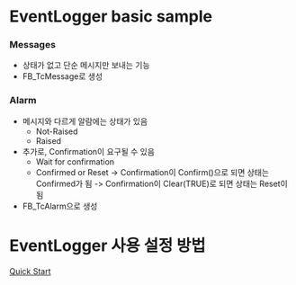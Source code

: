 # EventLogger basic sample

### Messages
- 상태가 없고 단순 메시지만 보내는 기능
- FB_TcMessage로 생성

### Alarm
- 메시지와 다르게 알람에는 상태가 있음
	- Not-Raised
	- Raised
- 추가로, Confirmation이 요구될 수 있음 
	- Wait for confirmation
	- Confirmed or Reset
		-> Confirmation이 Confirm()으로 되면 상태는 Confirmed가 됨
		-> Confirmation이 Clear(TRUE)로 되면 상태는 Reset이 됨
- FB_TcAlarm으로 생성


# EventLogger 사용 설정 방법
[Quick Start](https://infosys.beckhoff.com/english.php?content=../content/1033/tc3_eventlogger/4279107979.html&id=8268152104426051231) 
